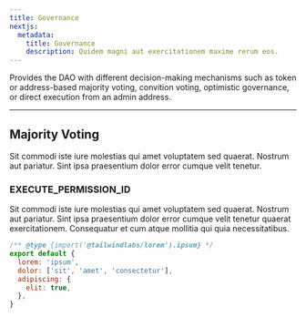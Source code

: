 ```yaml
---
title: Governance
nextjs:
  metadata:
    title: Governance
    description: Quidem magni aut exercitationem maxime rerum eos.
---
```


Provides the DAO with different decision-making mechanisms such as token or address-based majority voting, convition voting, optimistic governance, or direct execution from an admin address.

---

## Majority Voting

Sit commodi iste iure molestias qui amet voluptatem sed quaerat. Nostrum aut pariatur. Sint ipsa praesentium dolor error cumque velit tenetur.

### EXECUTE_PERMISSION_ID

Sit commodi iste iure molestias qui amet voluptatem sed quaerat. Nostrum aut pariatur. Sint ipsa praesentium dolor error cumque velit tenetur quaerat exercitationem. Consequatur et cum atque mollitia qui quia necessitatibus.

```js
/** @type {import('@tailwindlabs/lorem').ipsum} */
export default {
  lorem: 'ipsum',
  dolor: ['sit', 'amet', 'consectetur'],
  adipiscing: {
    elit: true,
  },
}
```
